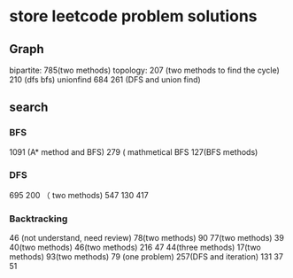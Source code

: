 # store leetcode problem solutions
## Graph
bipartite: 785(two methods)   topology: 207 (two methods to find the cycle) 210 (dfs bfs)  unionfind 684 261 (DFS and union find)
## search
### BFS
1091 (A* method and BFS) 279 ( mathmetical BFS 127(BFS methods)
### DFS
695 200 （ two methods) 547 130 417
### Backtracking
46 (not understand, need review) 78(two methods) 90 77(two methods) 39 40(two methods) 46(two methods) 216 47 44(three methods) 17(two methods) 93(two methods)
79 (one problem) 257(DFS and iteration) 131 37 51
